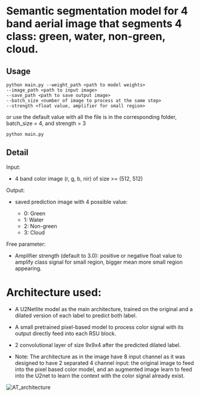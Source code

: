 # Semantic segmentation model for 4 band aerial image that segments 4 class: green, water, non-green, cloud.

## Usage

```
python main.py --weight_path <path to model weights>
--image_path <path to input image>
--save_path <path to save output image>
--batch_size <number of image to process at the same step>
--strength <float value, amplifier for small region>
```
or use the default value with all the file is in the corresponding folder, batch_size = 4, and strength = 3
```
python main.py
```

## Detail

Input:

+ 4 band color image (r, g, b, nir) of size >= (512, 512)

Output:

+ saved prediction image with 4 possible value:

  + 0: Green
  + 1: Water
  + 2: Non-green
  + 3: Cloud

Free parameter:

- Amplifier strength (default to 3.0): positive or negative float value to amplify class signal for small region, bigger mean more small region appearing.

# Architecture used:

+ A U2Netlite model as the main architecture, trained on the original and a dilated version of each label to predict both label.

+ A small pretrained pixel-based model to process color signal with its output directly feed into each RSU block.

+ 2 convolutional layer of size 9x9x4 after the predicted dilated label.

+ Note: The architecture as in the image have 8 input channel as it was designed to have 2 separated 4 channel input: the original image to feed into the pixel based color model,
and an augmented image learn to feed into the U2net to learn the context with the color signal already exist.

![AT_architecture](https://github.com/curiosity29/Green-Cover/assets/62107278/706f3898-122c-425f-9bb8-891f50cc5d70)
